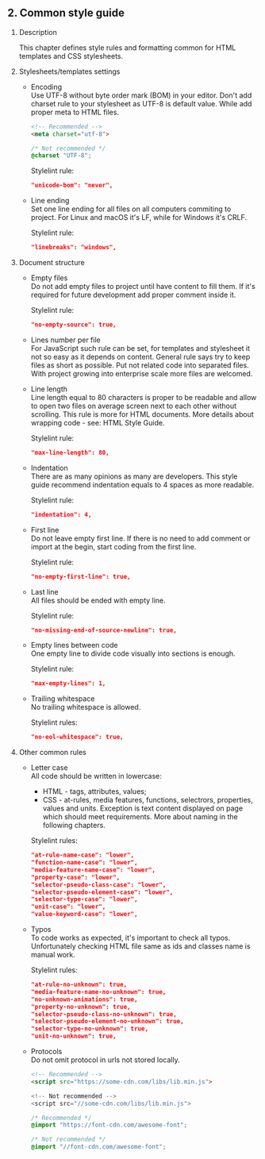 ## 2. Common style guide

1. Description

    This chapter defines style rules and formatting common for HTML templates and CSS stylesheets.

2. Stylesheets/templates settings

    * Encoding  
        Use UTF-8 without byte order mark (BOM) in your editor. Don't add charset rule to your stylesheet as UTF-8 is default value. While add proper meta to HTML files.

        ```html
        <!-- Recommended -->
        <meta charset="utf-8">
        ```

        ```css
        /* Not recommended */
        @charset "UTF-8";
        ```

        Stylelint rule:
        ```json
        "unicode-bom": "never",
        ```

    * Line ending  
        Set one line ending for all files on all computers commiting to project. For Linux and macOS it's LF, while for Windows it's CRLF.

        Stylelint rule:
        ```json
        "linebreaks": "windows",
        ```

3. Document structure

    * Empty files  
        Do not add empty files to project until have content to fill them. If it's required for future development add proper comment inside it.

        Stylelint rule: 
        ```json
        "no-empty-source": true,
        ```

    * Lines number per file  
        For JavaScript such rule can be set, for templates and stylesheet it not so easy as it depends on content. General rule says try to keep files as short as possible. Put not related code into separated files. With project growing into enterprise scale more files are welcomed.
    
    * Line length  
        Line length equal to 80 characters is proper to be readable and allow to open two files on average screen next to each other without scrolling. This rule is more for HTML documents. More details about wrapping code - see: HTML Style Guide.

        Stylelint rule: 
        ```json
        "max-line-length": 80,
        ```

    * Indentation  
        There are as many opinions as many are developers. This style guide recommend indentation equals to 4 spaces as more readable.

        Stylelint rule: 
        ```json
        "indentation": 4,
        ```
    
    * First line  
        Do not leave empty first line. If there is no need to add comment or import at the begin, start coding from the first line.

        Stylelint rule: 
        ```json
        "no-empty-first-line": true,
        ```
    
    * Last line  
        All files should be ended with empty line.

        Stylelint rule: 
        ```json
        "no-missing-end-of-source-newline": true,
        ```

    * Empty lines between code  
        One empty line to divide code visually into sections is enough.

        Stylelint rule: 
        ```json
        "max-empty-lines": 1,
        ```

    * Trailing whitespace  
        No trailing whitespace is allowed.

        Stylelint rules: 
        ```json
        "no-eol-whitespace": true,
        ```

4. Other common rules

    * Letter case  
        All code should be written in lowercase:
        * HTML - tags, attributes, values;
        * CSS - at-rules, media features, functions, selectrors, properties, values and units.
        Exception is text content displayed on page which should meet requirements. More about naming in the following chapters.

        Stylelint rules: 
        ```json
        "at-rule-name-case": "lower",
        "function-name-case": "lower",
        "media-feature-name-case": "lower",
        "property-case": "lower",
        "selector-pseudo-class-case": "lower",
        "selector-pseudo-element-case": "lower",
        "selector-type-case": "lower",
        "unit-case": "lower",
        "value-keyword-case": "lower",
        ```
    
    * Typos  
        To code works as expected, it's important to check all typos. Unfortunately checking HTML file same as ids and classes name is manual work.

        Stylelint rules: 
        ```json
        "at-rule-no-unknown": true,
        "media-feature-name-no-unknown": true,
        "no-unknown-animations": true,
        "property-no-unknown": true,
        "selector-pseudo-class-no-unknown": true,
        "selector-pseudo-element-no-unknown": true,
        "selector-type-no-unknown": true,
        "unit-no-unknown": true,
        ```

    * Protocols  
        Do not omit protocol in urls not stored locally.

        ```html
        <!-- Recommended -->
        <script src="https://some-cdn.com/libs/lib.min.js">

        <!-- Not recommended -->
        <script src="//some-cdn.com/libs/lib.min.js">
        ```

        ```css
        /* Recommended */
        @import "https://font-cdn.com/awesome-font";

        /* Not recommended */
        @import "//font-cdn.com/awesome-font";
        ```
